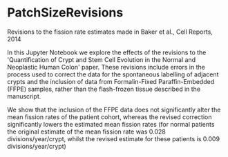 # PatchSizeRevisions
Revisions to the fission rate estimates made in Baker et al., Cell Reports, 2014

In this Jupyter Notebook we explore the effects of the revisions to the 'Quantification of Crypt and Stem Cell Evolution in the Normal and Neoplastic Human Colon' paper. These revisions include errors in the process used to correct the data for the spontaneous labelling of adjacent crypts and the inclusion of data from Formalin-Fixed Paraffin-Embedded (FFPE) samples, rather than the flash-frozen tissue described in the manuscript. 

We show that the inclusion of the FFPE data does not significantly alter the mean fission rates of the patient cohort, whereas the revised correction significantly lowers the estimated mean fission rates (for normal patients the original estimate of the mean fission rate was 0.028 divisions/year/crypt, whilst the revised estimate for these patients is 0.009 divisions/year/crypt)
